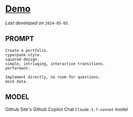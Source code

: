 # [Demo](https://03pp.vercel.app/)

*Last developed on* `2024-05-05`.
## PROMPT
```
Create a portfolio.
cyperpunk-style.
squared design.
simple, intriuging, interactive transitions.
performant.

Implement directly, no room for questions.
mock data.
```

## MODEL
Github Site's Github Copilot Chat `Claude-3.7-sonnet` model